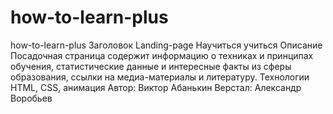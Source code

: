 # how-to-learn-plus
how-to-learn-plus
Заголовок
Landing-page Научиться учиться
Описание
Посадочная страница содержит информацию о техниках и принципах обучения, статистические данные и интересные факты из сферы образования, ссылки на медиа-материалы и литературу.
Технологии
HTML, CSS, анимация
Автор: Виктор Абанькин
Верстал: Александр Воробьев

